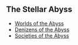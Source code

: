 ## The Stellar Abyss

* [Worlds of the Abyss](WorldCatalog.md)
* [Denizens of the Abyss](Sapients_Catalog.md)
* [Societies of the Abyss](CivilizationsCatalog.md)
